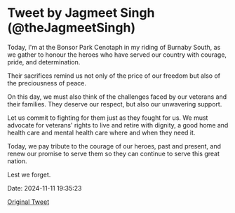 # Tweet by Jagmeet Singh (@theJagmeetSingh)

Today, I'm at the Bonsor Park Cenotaph in my riding of Burnaby South, as we gather to honour the heroes who have served our country with courage, pride, and determination.

Their sacrifices remind us not only of the price of our freedom but also of the preciousness of peace.

On this day, we must also think of the challenges faced by our veterans and their families. They deserve our respect, but also our unwavering support.

Let us commit to fighting for them just as they fought for us. We must advocate for veterans' rights to live and retire with dignity, a good home and health care and mental health care where and when they need it.

Today, we pay tribute to the courage of our heroes, past and present, and renew our promise to serve them so they can continue to serve this great nation.

Lest we forget.

Date: 2024-11-11 19:35:23

[Original Tweet](https://x.com/theJagmeetSingh/status/1856058157669265748)
